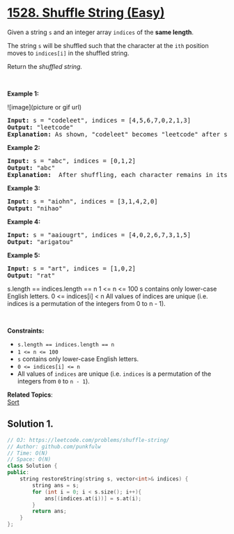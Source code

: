# [1528. Shuffle String (Easy)](https://leetcode.com/problems/shuffle-string/)

<p>Given a string <code>s</code> and an integer array <code>indices</code> of the <b>same length</b>.</p>

<p>The string <code>s</code> will be shuffled such that the character at the <code>ith</code> position moves to <code>indices[i]</code> in the shuffled string.

Return the *shuffled string.*</p>


<p>&nbsp;</p>
<p><strong>Example 1:</strong></p>

![image](picture or gif url)

<pre><strong>Input:</strong> s = "codeleet", indices = [4,5,6,7,0,2,1,3]
<strong>Output:</strong> "leetcode"
<strong>Explanation:</strong> As shown, "codeleet" becomes "leetcode" after shuffling.
</pre>

<p><strong>Example 2:</strong></p>

<pre><strong>Input:</strong> s = "abc", indices = [0,1,2]
<strong>Output:</strong> "abc"
<strong>Explanation: </strong> After shuffling, each character remains in its position.
</pre>

<p><strong>Example 3:</strong></p>

<pre><strong>Input:</strong> s = "aiohn", indices = [3,1,4,2,0]
<strong>Output:</strong> "nihao"
</pre>

<p><strong>Example 4:</strong></p>

<pre><strong>Input:</strong> s = "aaiougrt", indices = [4,0,2,6,7,3,1,5]
<strong>Output:</strong> "arigatou"
</pre>

<p><strong>Example 5:</strong></p>

<pre><strong>Input:</strong> s = "art", indices = [1,0,2]
<strong>Output:</strong> "rat"
</pre>

s.length == indices.length == n
1 <= n <= 100
s contains only lower-case English letters.
0 <= indices[i] < n
All values of indices are unique (i.e. indices is a permutation of the integers from 0 to n - 1).


<p>&nbsp;</p>
<p><strong>Constraints:</strong></p>

<ul>
	<li><code>s.length == indices.length == n</code></li>
	<li><code>1 &lt;= n &lt;= 100</code></li>
	<li><code>s</code> contains only lower-case English letters.</li>
  <li><code>0 &lt;= indices[i] &lt;= n</code></li>
  <li>All values of <code>indices</code> are unique (i.e. <code>indices</code> is a permutation of the integers from <code>0</code> to <code>n - 1</code>).</li>
</ul>

**Related Topics**:  
[Sort](https://leetcode.com/tag/sort/)

## Solution 1. 

```cpp
// OJ: https://leetcode.com/problems/shuffle-string/
// Author: github.com/punkfulw
// Time: O(N)
// Space: O(N)
class Solution {
public:
    string restoreString(string s, vector<int>& indices) {
        string ans = s;
        for (int i = 0; i < s.size(); i++){
            ans[(indices.at(i))] = s.at(i); 
        }
        return ans;
    }
};
```
